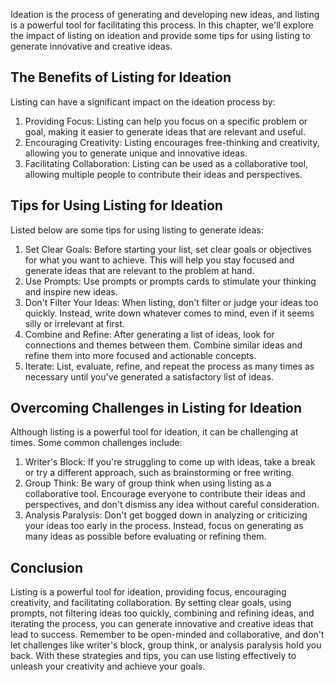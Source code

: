 
Ideation is the process of generating and developing new ideas, and listing is a powerful tool for facilitating this process. In this chapter, we'll explore the impact of listing on ideation and provide some tips for using listing to generate innovative and creative ideas.

The Benefits of Listing for Ideation
------------------------------------

Listing can have a significant impact on the ideation process by:

1. Providing Focus: Listing can help you focus on a specific problem or goal, making it easier to generate ideas that are relevant and useful.
2. Encouraging Creativity: Listing encourages free-thinking and creativity, allowing you to generate unique and innovative ideas.
3. Facilitating Collaboration: Listing can be used as a collaborative tool, allowing multiple people to contribute their ideas and perspectives.

Tips for Using Listing for Ideation
-----------------------------------

Listed below are some tips for using listing to generate ideas:

1. Set Clear Goals: Before starting your list, set clear goals or objectives for what you want to achieve. This will help you stay focused and generate ideas that are relevant to the problem at hand.
2. Use Prompts: Use prompts or prompts cards to stimulate your thinking and inspire new ideas.
3. Don't Filter Your Ideas: When listing, don't filter or judge your ideas too quickly. Instead, write down whatever comes to mind, even if it seems silly or irrelevant at first.
4. Combine and Refine: After generating a list of ideas, look for connections and themes between them. Combine similar ideas and refine them into more focused and actionable concepts.
5. Iterate: List, evaluate, refine, and repeat the process as many times as necessary until you've generated a satisfactory list of ideas.

Overcoming Challenges in Listing for Ideation
---------------------------------------------

Although listing is a powerful tool for ideation, it can be challenging at times. Some common challenges include:

1. Writer's Block: If you're struggling to come up with ideas, take a break or try a different approach, such as brainstorming or free writing.
2. Group Think: Be wary of group think when using listing as a collaborative tool. Encourage everyone to contribute their ideas and perspectives, and don't dismiss any idea without careful consideration.
3. Analysis Paralysis: Don't get bogged down in analyzing or criticizing your ideas too early in the process. Instead, focus on generating as many ideas as possible before evaluating or refining them.

Conclusion
----------

Listing is a powerful tool for ideation, providing focus, encouraging creativity, and facilitating collaboration. By setting clear goals, using prompts, not filtering ideas too quickly, combining and refining ideas, and iterating the process, you can generate innovative and creative ideas that lead to success. Remember to be open-minded and collaborative, and don't let challenges like writer's block, group think, or analysis paralysis hold you back. With these strategies and tips, you can use listing effectively to unleash your creativity and achieve your goals.
